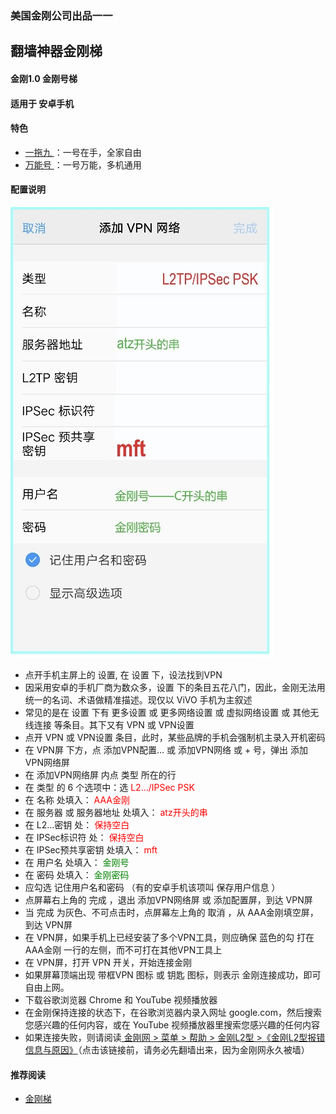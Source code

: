### 美国金刚公司出品一一
## 翻墙神器金刚梯
#### 金刚1.0 金刚号梯
#### 适用于 安卓手机

#### 特色
  - [ 一拖九 ](https://a2zitpro.github.io/web/onefornine)：一号在手，全家自由
  - [ 万能号 ](https://a2zitpro.github.io/web/multipurposekkid)：一号万能，多机通用
 
#### 配置说明
![image](B073B1E6-B647-48FA-8931-35923C5EA54F.jpeg)<br>
- 点开手机主屏上的 设置, 在 设置 下，设法找到VPN<br>
- 因采用安卓的手机厂商为数众多，设置 下的条目五花八门，因此，金刚无法用统一的名词、术语做精准描述。现仅以 ViVO 手机为主叙述<br>
- 常见的是在 设置 下有 更多设置 或 更多网络设置 或 虚拟网络设置 或 其他无线连接 等条目。其下又有 VPN 或 VPN设置<br>
- 点开 VPN 或 VPN设置 条目，此时，某些品牌的手机会强制机主录入开机密码<br>
- 在 VPN屏 下方，点 添加VPN配置… 或 添加VPN网络 或 + 号，弹出 添加VPN网络屏<br>
- 在 添加VPN网络屏 内点 类型 所在的行<br>
- 在 类型 的 6 个选项中：选<font color="Red"> L2…/IPSec PSK </font><br>
- 在 名称 处填入：<font color="Red"> AAA金刚 </font><br>
- 在 服务器 或 服务器地址  处填入：<font color="Red"> atz开头的串 </font><br>
- 在 L2…密钥 处：<font color="Red"> 保持空白 </font><br>
- 在 IPSec标识符 处：<font color="Red"> 保持空白 </font><br>
- 在 IPSec预共享密钥 处填入：<font color="Red"> mft </font><br>
- 在 用户名 处填入：<font color="Green"> 金刚号 </font><br>
- 在 密码 处填入：<font color="Green"> 金刚密码 </font><br>
- 应勾选 记住用户名和密码 （有的安卓手机该项叫 保存用户信息 ）<br>
- 点屏幕右上角的 完成 ，退出 添加VPN网络屏 或 添加配置屏，到达 VPN屏<br>
- 当 完成 为灰色、不可点击时，点屏幕左上角的 取消 ，从 AAA金刚填空屏，到达 VPN屏<br>
- 在 VPN屏，如果手机上已经安装了多个VPN工具，则应确保 蓝色的勾 打在AAA金刚 一行的左侧，而不可打在其他VPN工具上<br>
- 在 VPN屏，打开 VPN 开关，开始连接金刚<br>
- 如果屏幕顶端出现  带框VPN 图标 或 钥匙 图标，则表示 金刚连接成功，即可自由上网。<br>
- 下载谷歌浏览器 Chrome 和 YouTube 视频播放器<br>
- 在金刚保持连接的状态下，在谷歌浏览器内录入网址 google.com，然后搜索您感兴趣的任何内容，或在 YouTube 视频播放器里搜索您感兴趣的任何内容<br>
- 如果连接失败，则请阅读[ 金刚网 > 菜单 > 帮助 > 金刚L2型 >《金刚L2型报错信息与原因》](https://www.atozitpro.net/zh/%e9%87%91%e5%88%9al2%e5%9e%8b%e6%8a%a5%e9%94%99%e4%bf%a1%e6%81%af%e4%b8%8e%e5%8e%9f%e5%9b%a0/)（点击该链接前，请务必先翻墙出来，因为金刚网永久被墙）<br>    

#### 推荐阅读
- [金刚梯](https://a2zitpro.github.io/web/dlb)
